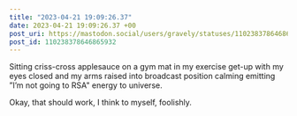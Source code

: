 ```yaml
---
title: "2023-04-21 19:09:26.37"
date: 2023-04-21 19:09:26.37 +00
post_uri: https://mastodon.social/users/gravely/statuses/110238378646865932
post_id: 110238378646865932
---
```

Sitting criss-cross applesauce on a gym mat in my exercise get-up with my eyes closed and my arms raised into broadcast position calming emitting ”I’m not going to RSA" energy to universe.

Okay, that should work, I think to myself, foolishly.


